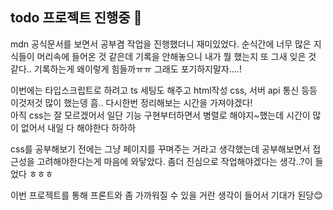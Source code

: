 ## todo 프로젝트 진행중 🎵
mdn 공식문서를 보면서 공부겸 작업을 진행했더니 재미있었다.
순식간에 너무 많은 지식들이 머리속에 들어온 것 같은데 기록을 안해놓으니 내가 뭘 했는지 또 그새 잊은 것 같다..
기록하는게 왜이렇게 힘들까ㅠㅠ
그래도 포기하지말자....!

이번에는 타입스크립트로 하려고 ts 세팅도 해주고 html작성 css, 서버 api 통신 등등 이것저것 많이 했는뎅 흠..
다시한번 정리해보는 시간을 가져야겠다!<br>
아직 css는 잘 모르겠어서 일단 기능 구현부터하면서 병렬로 해야지~했는데 시간이 많이 없어서 내일 다 해야한다 하하하<br>

css를 공부해보기 전에는 그냥 페이지를 꾸며주는 거라고 생각했는데 공부해보면서 접근성을 고려해야한다는게 마음에 와닿았다.
좀더 진심으로 작업해야겠다는 생각..?이 들었다 ㅎㅎㅎ

이번 프로젝트를 통해 프론트와 좀 가까워질 수 있을 거란 생각이 들어서 기대가 된당😊
